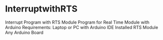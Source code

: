 # InterruptwithRTS
Interrupt Program with RTS Module
Program for Real Time Module with Arduino
Requirements:
Laptop or PC with Arduino IDE Installed
RTS Module
Any Arduino Board
